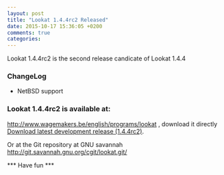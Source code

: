 ```yaml
---
layout: post
title: "Lookat 1.4.4rc2 Released"
date: 2015-10-17 15:36:05 +0200
comments: true
categories: 
---
```


Lookat 1.4.4rc2 is the second release candicate of Lookat 1.4.4

### ChangeLog

* NetBSD support

### Lookat 1.4.4rc2 is available at: 

<a href="http://www.wagemakers.be/english/programs/lookat">http://www.wagemakers.be/english/programs/lookat</a> 
, download it directly <a href="http://www.wagemakers.be/downloads/lookat/lookat_bekijk-1.4.4rc2.tar.gz">Download latest development release (1.4.4rc2)</a>.

Or at the Git repository at GNU savannah <a href="http://git.savannah.gnu.org/cgit/lookat.git/">http://git.savannah.gnu.org/cgit/lookat.git/</a>

*** Have fun ***


